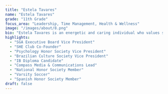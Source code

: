 ```yaml
---
title: "Estela Tavares"
name: "Estela Tavares"
grade: "11th Grade"
focus_area: "Leadership, Time Management, Health & Wellness"
image: "/images/about/8.png"
bio: "Estela Tavares is an energetic and caring individual who values spending time with friends, family, and creating meaningful memories. Passionate about the medical field, she hopes to pursue a career in medicine and make a positive difference in people's lives. Estela is active and goal-driven, always giving her best in everything she does—whether it's on the soccer field or in her community. Her kindness, determination, and dedication to helping others make her a natural role model and a source of positivity for those around her."
highlights:
  - "SGA Executive Board Vice President"
  - "SHE Club Co-Founder"
  - "Psychology Honor Society Vice President"
  - "Brazilian Culture Society Vice President"
  - "IB Diploma Candidate"
  - "Compass Media & Communications Lead"
  - "National Honor Society Member"
  - "Varsity Soccer"
  - "Spanish Honor Society Member"
draft: false
---
```

